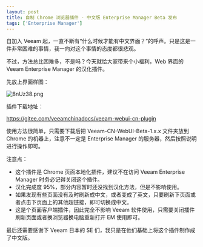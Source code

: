 ```yaml
---
layout: post
title: 自制 Chrome 浏览器插件 - 中文版 Enterprise Manager Beta 发布
tags: ['Enterprise Manager']
---
```


自加入 Veeam 起，一直不断有“什么时候才能有中文界面？”的呼声。只是这是一件非常困难的事情，我一向对这个事情的态度都很悲观。

不过，方法总比困难多，不是吗？今天就给大家带来个小福利，Web 界面的 Veeam Enterprise Manager 的汉化插件。

先放上界面样图：

![8nUz38.png](https://s1.ax1x.com/2020/03/13/8nUz38.png)

插件下载地址：

https://gitee.com/veeamchinadocs/veeam-webui-cn-plugin

使用方法很简单，只需要下载后把 Veeam-CN-WebUI-Beta-1.x.x 文件夹放到 Chrome 的机器上，注意不一定是 Enterprise Manager 的服务器，然后按照说明进行操作即可。

注意点：

- 这个插件是 Chrome 页面本地化插件，建议不在访问 Veeam Enterprise Manager 时务必记得关闭这个插件。
- 汉化完成度 95%，部分内容暂时还没找到汉化方法，但是不影响使用。
- 如果发现有些页面没有及时刷新成中文，或者变成了英文，只要刷新下页面或者点击下页面上的其他超链接，即可切换成中文。
- 这是个页面客户端插件，因此完全不影响 Veeam 软件使用，只需要关闭插件刷新页面或者换浏览器换电脑重新打开 EM 使用即可。

最后还需要感谢下 Veeam 日本的 SE 们，我只是在他们基础上将这个插件制作成了中文版。
